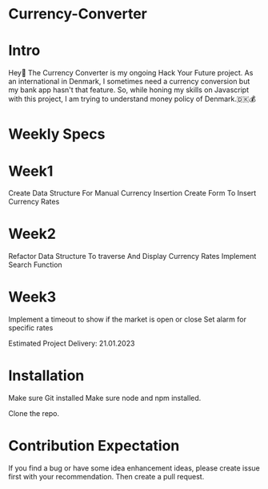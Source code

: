 # Currency-Converter
# Intro
Hey👋 The Currency Converter is my ongoing Hack Your Future project. As an international in Denmark, I sometimes need a currency conversion but my bank app hasn't that feature. So, while honing my skills on Javascript with this project, I am trying to understand money policy of Denmark.🇩🇰💰

# Weekly Specs
# Week1
Create Data Structure For Manual Currency Insertion
Create Form To Insert Currency Rates

# Week2
Refactor Data Structure To traverse And Display Currency Rates
Implement Search Function

# Week3
Implement a timeout to show if the market is open or close
Set alarm for specific rates

Estimated Project Delivery: 21.01.2023

# Installation
Make sure Git installed
Make sure node and npm installed.

Clone the repo.

# Contribution Expectation
If you find a bug or have some idea enhancement ideas, please create issue first with your recommendation. Then create a pull request.
